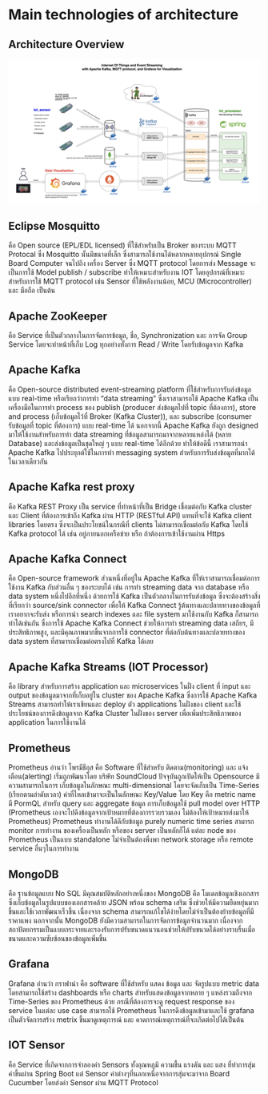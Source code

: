 # Main technologies of architecture

## Architecture Overview

![IoT Event Streaming Architecture](./architecture.png)

## Eclipse Mosquitto

คือ Open source (EPL/EDL licensed) ที่ใช้สำหรับเป็น Broker ของระบบ MQTT Protocal ซึ่ง Mosquitto นั้นมีขนาดที่เล็ก ซึ่งสามารถใช้งานได้หลากหลายอุปกรณ์ Single Board Computer จนไปถึง เครื่อง Server ซึ่ง MQTT protocol โดยการส่ง Message จะเป็นการใช้ Model publish / subscribe ทำให้เหมาะสำหรับงาน IOT โดยอุปกรณ์ที่เหมาะสำหรับการใช้ MQTT protocol เช่น Sensor ที่ใช้พลังงานน้อย, MCU (Microcontroller) และ มือถือ เป็นต้น

## Apache ZooKeeper

คือ Service ที่เป็นตัวกลางในการจัดการข้อมูล, ชื่อ, Synchronization และ การจัด Group Service โดยจะทำหน้าที่เก็บ Log ทุกอย่างทั้งการ Read / Write โดยรับข้อมูลจาก Kafka

## Apache Kafka

คือ Open-source distributed event-streaming platform ที่ใช้สำหรับการรับส่งข้อมูลแบบ real-time หรือเรียกว่าการทำ “data streaming” ซึ่งเราสามารถใช้ Apache Kafka เป็นเครื่องมือในการทำ process ของ publish (producer ส่งข้อมูลไปที่ topic ที่ต้องการ), store and process (เก็บข้อมูลไว้ที่ Broker (Kafka Cluster)), และ subscribe (consumer รับข้อมูลที่ topic ที่ต้องการ) แบบ real-time ได้
นอกจากนี้ Apache Kafka ยังถูก designed มาให้ใช้งานสำหรับการทำ data streaming ที่ข้อมูลสามารถมาจากหลายแหล่งได้ (หลาย Database) และส่งข้อมูลเป็นชุดใหญ่ ๆ แบบ real-time ได้อีกด้วย ทำให้ข้อดีนี้ เราสามารถนำ Apache Kafka ไปประยุกต์ใช้ในการทำ messaging system สำหรับการรับส่งข้อมูลที่มากได้ในเวลาเดียวกัน

## Apache Kafka rest proxy

คือ Kafka REST Proxy เป็น service ที่ทำหน้าที่เป็น Bridge เชื่อมต่อกับ Kafka cluster และ Client ที่ต้องการเข้าถึง Kafka ผ่าน HTTP (RESTful API) แทนที่จะใช้ Kafka client libraries โดยตรง ซึ่งจะเป็นประโยชน์ในกรณีที่ clients ไม่สามารถเชื่อมต่อกับ Kafka โดยใช้ Kafka protocol ได้ เช่น อยู่ภายนอกเครือข่าย หรือ ถ้าต้องการเข้าใช้งานผ่าน Https

## Apache Kafka Connect

คือ Open-source framework ส่วนหนึ่งที่อยู่ใน Apache Kafka ที่ให้เราสามารถเชื่อมต่อการใช้งาน Kafka กับส่วนอื่น ๆ ของระบบได้ เช่น การทำ streaming data จาก database หรือ data system หนึ่งไปอีกที่หนึ่ง ด้วยการใช้ Kafka เป็นตัวกลางในการรับส่งข้อมูล ซึ่งจะต้องสร้างสิ่งที่เรียกว่า source/sink connector เพื่อให้ Kafka Connect รู้ต้นทางและปลายทางของข้อมูลที่เราอยากจะรับส่ง หรือการนำ search indexes และ file system มาใช้งานกับ Kafka ก็สามารถทำได้เช่นกัน ซึ่งการใช้ Apache Kafka Connect ช่วยให้การทำ streaming data เสถียร, มีประสิทธิภาพสูง, และมีคุณภาพมากขึ้นจากการใช้ connector ที่ต่อกับต้นทางและปลายทางของ data system ที่สามารถเชื่อมต่อตรงไปที่ Kafka ได้เลย

## Apache Kafka Streams (IOT Processor)

คือ library สำหรับการสร้าง application และ microservices ในฝั่ง client ที่ input และ output ของข้อมูลมาจากที่เก็บอยู่ใน cluster ของ Apache Kafka ซึ่งการใช้ Apache Kafka Streams สามารถทำให้เราเขียนและ deploy ตัว applications ในฝั่งของ client และใช้ประโยชน์ของการดึงข้อมูลจาก Kafka Cluster ในฝั่งของ server เพื่อเพิ่มประสิทธิภาพของ application ในการใช้งานได้

## Prometheus

Prometheus อ่านว่า โพรมีธีอุส คือ Software ที่ใช้สำหรับ ติดตาม(monitoring) และ แจ้งเตือน(alerting) เริ่มถูกพัฒนาโดย บริษัท SoundCloud ปัจจุบันถูกเปิดให้เป็น Opensource
มีความสามารถในการ เก็บข้อมูลในลักษณะ multi-dimensional โดยจะจัดเก็บเป็น Time-Series (เรียกตามลำดับเวลา) ค่าที่ไหลเข้ามาจะเป็นในลักษณะ Key/Value โดย Key คือ metric name มี PormQL สำหรับ query และ aggregate ข้อมูล การเก็บข้อมูลใช้ pull model over HTTP (Prometheus เองจะไปดึงข้อมูลจากเป้าหมายที่ต้องการรวบรวมเอง ไม่ต้องให้เป้าหมายส่งมาให้ Prometheus) Prometheus ทำงานได้ดีกับข้อมูล purely numeric time series สามารถ monitor การทำงาน ของเครื่องเป็นหลัก หรือของ server เป็นหลักก็ได้ แต่ละ node ของ Prometheus เป็นแบบ standalone ไม่จำเป็นต้องพึ่งพา network storage หรือ remote service อื่นๆในการทำงาน

## MongoDB

คือ ฐานข้อมูลแบบ No SQL มีคุณสมบัติหลักอย่างหนึ่งของ MongoDB คือ โมเดลข้อมูลเชิงเอกสาร ซึ่งเก็บข้อมูลในรูปแบบของเอกสารคล้าย JSON พร้อม schema เสริม ซึ่งช่วยให้มีความยืดหยุ่นมากขึ้นและใช้เวลาพัฒนาเร็วขึ้น เนื่องจาก schema สามารถแก้ไขได้ง่ายโดยไม่จำเป็นต้องย้ายข้อมูลที่มีราคาแพง นอกจากนั้น MongoDB ยังมีความสามารถในการจัดการข้อมูลจำนวนมาก เนื่องจากสถาปัตยกรรมเป็นแบบกระจายและรองรับการปรับขนาดแนวนอนช่วยให้ปรับขนาดได้อย่างราบรื่นเมื่อขนาดและความซับซ้อนของข้อมูลเพิ่มขึ้น

## Grafana

Grafana อ่านว่า กราฟาน่า คือ software ที่ใช้สำหรับ แสดง ข้อมูล และ จัดรูปแบบ metric data โดยสามารถใช้สร้าง dashboards หรือ charts สำหรับแสดงข้อมูลจากหลาย ๆ แหล่งรวมถึงจาก Time-Series ของ Prometheus ด้วย
กรณีที่ต้องการจะดู request response ของ service ในแต่ละ use case สามารถใช้ Prometheus ในการดึงข้อมูลเข้ามาและใช้ grafana เป็นตัวจัดการสร้าง metrix ขึ้นมาดูเหตุการณ์ และ คาดการณ์เหตุการณ์ที่จะเกิดต่อไปได้เป็นต้น

## IOT Sensor

คือ Service ที่เกิดจากการจำลองค่า Sensors ทั้งอุณหภูมิ ความชื้น แรงดัน และ แสง ที่ทำการสุ่มค่าขึ้นผ่าน Spring Boot แต่ Sensor ค่าต่างๆที่นอกเหนือจากการสุ่มจะมาจาก Board Cucumber โดยส่งค่า Sensor ผ่าน MQTT Protocol
